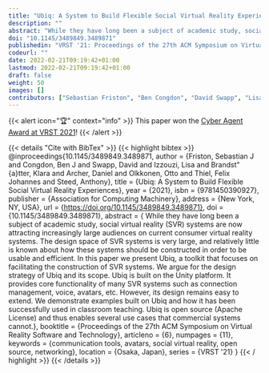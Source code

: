 ```yaml
---
title: "Ubiq: A System to Build Flexible Social Virtual Reality Experiences"
description: ""
abstract: "While they have long been a subject of academic study, social virtual reality (SVR) systems are now attracting increasingly large audiences on current consumer virtual reality systems. The design space of SVR systems is very large, and relatively little is known about how these systems should be constructed in order to be usable and efficient. In this paper we present Ubiq, a toolkit that focuses on facilitating the construction of SVR systems. We argue for the design strategy of Ubiq and its scope. Ubiq is built on the Unity platform. It provides core functionality of many SVR systems such as connection management, voice, avatars, etc. However, its design remains easy to extend. We demonstrate examples built on Ubiq and how it has been successfully used in classroom teaching. Ubiq is open source (Apache License) and thus enables several use cases that commercial systems cannot."
doi: "10.1145/3489849.3489871"
publishedin: "VRST '21: Proceedings of the 27th ACM Symposium on Virtual Reality Software and Technology"
codeurl: ""
date: 2022-02-21T09:19:42+01:00
lastmod: 2022-02-21T09:19:42+01:00
draft: false
weight: 50
images: []
contributors: ["Sebastian Friston", "Ben Congdon", "David Swapp", "Lisa Izzouzi", "Klara Brandstätter", "Daniel Archer", "Otto Olkkonen", "Felix Thiel", "Anthony Steed"]
---
```


{{< alert icon="🏆" context="info" >}}
This paper won the [Cyber Agent Award at VRST 2021](/blog/cyber-agent-award-at-vrst-2021)!
{{< /alert >}}

{{< details "Cite with BibTex" >}}
{{< highlight bibtex >}}
@inproceedings{10.1145/3489849.3489871,
    author = {Friston, Sebastian J and Congdon, Ben J and Swapp, David and Izzouzi, Lisa and Brandst\"{a}tter, Klara and Archer, Daniel and Olkkonen, Otto and Thiel, Felix Johannes and Steed, Anthony},
    title = {Ubiq: A System to Build Flexible Social Virtual Reality Experiences},
    year = {2021},
    isbn = {9781450390927},
    publisher = {Association for Computing Machinery},
    address = {New York, NY, USA},
    url = {https://doi.org/10.1145/3489849.3489871},
    doi = {10.1145/3489849.3489871},
    abstract = { While they have long been a subject of academic study, social virtual reality (SVR) systems are now attracting increasingly large audiences on current consumer virtual reality systems. The design space of SVR systems is very large, and relatively little is known about how these systems should be constructed in order to be usable and efficient. In this paper we present Ubiq, a toolkit that focuses on facilitating the construction of SVR systems. We argue for the design strategy of Ubiq and its scope. Ubiq is built on the Unity platform. It provides core functionality of many SVR systems such as connection management, voice, avatars, etc. However, its design remains easy to extend. We demonstrate examples built on Ubiq and how it has been successfully used in classroom teaching. Ubiq is open source (Apache License) and thus enables several use cases that commercial systems cannot.},
    booktitle = {Proceedings of the 27th ACM Symposium on Virtual Reality Software and Technology},
    articleno = {6},
    numpages = {11},
    keywords = {communication tools, avatars, social virtual reality, open source, networking},
    location = {Osaka, Japan},
    series = {VRST '21}
}
{{< / highlight >}}
{{< /details >}}
<br>